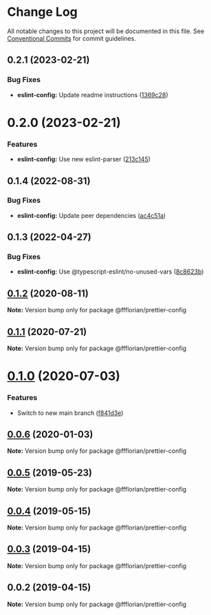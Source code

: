 # Change Log

All notable changes to this project will be documented in this file.
See [Conventional Commits](https://conventionalcommits.org) for commit guidelines.

## 0.2.1 (2023-02-21)


### Bug Fixes

* **eslint-config:** Update readme instructions ([1369c28](https://github.com/ffflorian/config/commit/1369c28e4e33cc610a1214961359e75b46032f5b))





# 0.2.0 (2023-02-21)


### Features

* **eslint-config:** Use new eslint-parser ([213c145](https://github.com/ffflorian/config/commit/213c145b32b3221d8dd3082c860c1f21f4fa0e29))





## 0.1.4 (2022-08-31)


### Bug Fixes

* **eslint-config:** Update peer dependencies ([ac4c51a](https://github.com/ffflorian/config/commit/ac4c51af63520d087d03c7d2abd2128ee415b726))





## 0.1.3 (2022-04-27)


### Bug Fixes

* **eslint-config:** Use @typescript-eslint/no-unused-vars ([8c8623b](https://github.com/ffflorian/config/tree/main/packages/prettier-config/commit/8c8623b724999980c6519d38db2f355240de4260))





## [0.1.2](https://github.com/ffflorian/config/tree/main/packages/prettier-config/compare/@ffflorian/prettier-config@0.1.1...@ffflorian/prettier-config@0.1.2) (2020-08-11)

**Note:** Version bump only for package @ffflorian/prettier-config





## [0.1.1](https://github.com/ffflorian/config/tree/main/packages/prettier-config/compare/@ffflorian/prettier-config@0.1.0...@ffflorian/prettier-config@0.1.1) (2020-07-21)

**Note:** Version bump only for package @ffflorian/prettier-config





# [0.1.0](https://github.com/ffflorian/config/tree/main/packages/prettier-config/compare/@ffflorian/prettier-config@0.0.6...@ffflorian/prettier-config@0.1.0) (2020-07-03)


### Features

* Switch to new main branch ([f841d3e](https://github.com/ffflorian/config/tree/main/packages/prettier-config/commit/f841d3e))





## [0.0.6](https://github.com/ffflorian/config/tree/main/packages/prettier-config/compare/@ffflorian/prettier-config@0.0.5...@ffflorian/prettier-config@0.0.6) (2020-01-03)

**Note:** Version bump only for package @ffflorian/prettier-config





## [0.0.5](https://github.com/ffflorian/config/tree/main/packages/prettier-config/compare/@ffflorian/prettier-config@0.0.4...@ffflorian/prettier-config@0.0.5) (2019-05-23)

**Note:** Version bump only for package @ffflorian/prettier-config





## [0.0.4](https://github.com/ffflorian/config/tree/main/packages/prettier-config/compare/@ffflorian/prettier-config@0.0.3...@ffflorian/prettier-config@0.0.4) (2019-05-15)

**Note:** Version bump only for package @ffflorian/prettier-config





## [0.0.3](https://github.com/ffflorian/config/tree/main/packages/prettier-config/compare/@ffflorian/prettier-config@0.0.2...@ffflorian/prettier-config@0.0.3) (2019-04-15)

**Note:** Version bump only for package @ffflorian/prettier-config





## 0.0.2 (2019-04-15)

**Note:** Version bump only for package @ffflorian/prettier-config
